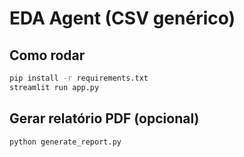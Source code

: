 # EDA Agent (CSV genérico)

## Como rodar
```bash
pip install -r requirements.txt
streamlit run app.py
```

## Gerar relatório PDF (opcional)
```bash
python generate_report.py
```
